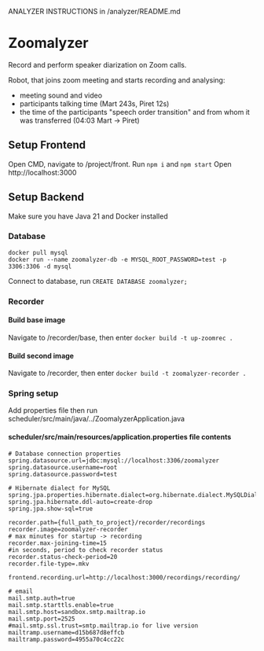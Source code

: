 ANALYZER INSTRUCTIONS in /analyzer/README.md

# Zoomalyzer
Record and perform speaker diarization on Zoom calls.

Robot, that joins zoom meeting and starts recording and analysing:
- meeting sound and video
- participants talking time (Mart 243s, Piret 12s)
- the time of the participants "speech order transition" and from whom it was transferred (04:03 Mart → Piret)


## Setup Frontend
Open CMD, navigate to /project/front.
Run
`npm i` and
`npm start`
Open http://localhost:3000



## Setup Backend
Make sure you have Java 21 and Docker installed

### Database
``
docker pull mysql
``\
``
docker run --name zoomalyzer-db -e MYSQL_ROOT_PASSWORD=test -p 3306:3306 -d mysql
``

Connect to database, run ``
CREATE DATABASE zoomalyzer;
``

### Recorder

#### Build base image
Navigate to /recorder/base, then enter
``
docker build -t up-zoomrec .
``
#### Build second image
Navigate to /recorder, then enter
``
docker build -t zoomalyzer-recorder .
``

### Spring setup

Add properties file then run scheduler/src/main/java/../ZoomalyzerApplication.java

#### scheduler/src/main/resources/application.properties file contents
````
# Database connection properties
spring.datasource.url=jdbc:mysql://localhost:3306/zoomalyzer
spring.datasource.username=root
spring.datasource.password=test

# Hibernate dialect for MySQL
spring.jpa.properties.hibernate.dialect=org.hibernate.dialect.MySQLDialect
spring.jpa.hibernate.ddl-auto=create-drop
spring.jpa.show-sql=true

recorder.path={full_path_to_project}/recorder/recordings
recorder.image=zoomalyzer-recorder
# max minutes for startup -> recording
recorder.max-joining-time=15
#in seconds, period to check recorder status
recorder.status-check-period=20
recorder.file-type=.mkv

frontend.recording.url=http://localhost:3000/recordings/recording/

# email
mail.smtp.auth=true
mail.smtp.starttls.enable=true
mail.smtp.host=sandbox.smtp.mailtrap.io
mail.smtp.port=2525
#mail.smtp.ssl.trust=smtp.mailtrap.io for live version
mailtramp.username=d15b687d8effcb
mailtramp.password=4955a70c4cc22c
````